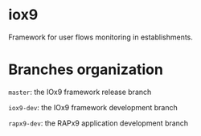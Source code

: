 # iox9
Framework for user flows monitoring in establishments.

# Branches organization
``master``: the IOx9 framework release branch

``iox9-dev``: the IOx9 framework development branch

``rapx9-dev``: the RAPx9 application development branch
